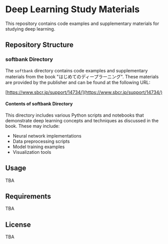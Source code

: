 # Deep Learning Study Materials

This repository contains code examples and supplementary materials for studying deep learning.

## Repository Structure

### softbank Directory

The `softbank` directory contains code examples and supplementary materials from the book "はじめてのディープラーニング". These materials are provided by the publisher and can be found at the following URL:

[https://www.sbcr.jp/support/14734/](https://www.sbcr.jp/support/14734/)

#### Contents of softbank Directory

This directory includes various Python scripts and notebooks that demonstrate deep learning concepts and techniques as discussed in the book. These may include:

- Neural network implementations
- Data preprocessing scripts
- Model training examples
- Visualization tools

## Usage

TBA

## Requirements

TBA

## License

TBA
